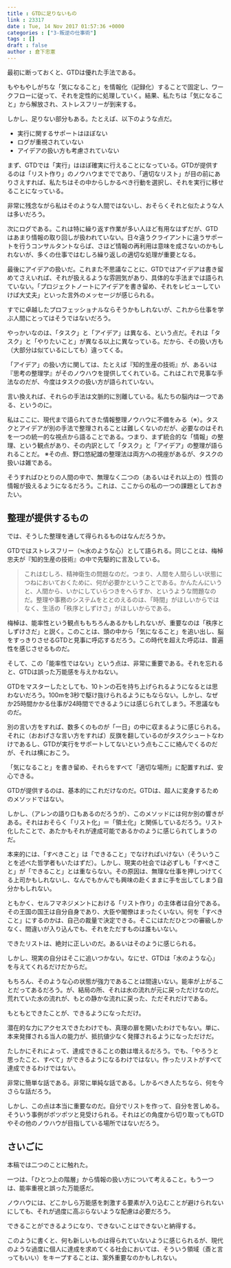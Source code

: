 ```yaml
---
title : GTDに足りないもの
link : 23317
date : Tue, 14 Nov 2017 01:57:36 +0000
categories : ["3-叛逆の仕事術"]
tags : []
draft : false
author : 倉下忠憲
---
```


最初に断っておくと、GTDは優れた手法である。

もやもやしがちな「気になること」を情報化（記録化）することで固定し、ワークフローに従って、それを定性的に処理していく。結果、私たちは「気になること」から解放され、ストレスフリーが到来する。

しかし、足りない部分もある。たとえば、以下のような点だ。

<ul>
<li>実行に関するサポートはほぼない</li>
<li>ログが重視されていない</li>
<li>アイデアの扱い方も考慮されていない</li>
</ul>

まず、GTDでは「実行」はほぼ確実に行えることになっている。GTDが提供するのは「リスト作り」のノウハウまででであり、「適切なリスト」が目の前にありさえすれば、私たちはその中からしかるべき行動を選択し、それを実行に移せることになっている。

非常に残念ながら私はそのような人間ではないし、おそらくそれと似たような人は多いだろう。

次にログである。これは特に繰り返す作業が多い人ほど有用なはずだが、GTDはあまり情報の取り回しが扱われていない。日々違うクライアントに違うサポートを行うコンサルタントならば、さほど情報の再利用は意味を成さないのかもしれないが、多くの仕事ではむしろ繰り返しの適切な処理が重要となる。

最後にアイデアの扱いだ。これまた不思議なことに、GTDではアイデアは書き留めてさえいれば、それが扱えるような雰囲気があり、具体的な手法までは語られていない。「プロジェクトノートにアイデアを書き留め、それをレビューしていけば大丈夫」といった言外のメッセージが感じられる。

すでに卓越したプロフェッショナルならそうかもしれないが、これから仕事を学ぶ人間にとってはそうではないだろう。

やっかいなのは、「タスク」と「アイデア」は異なる、という点だ。それは「タスク」と「やりたいこと」が異なる以上に異なっている。だから、その扱い方も（大部分は似ているにしても）違ってくる。

「アイデア」の扱い方に関しては、たとえば『知的生産の技術』が、あるいは『思考の整理学』がそのノウハウを提供してくれている。これはこれで見事な手法なのだが、今度はタスクの扱い方が語られていない。

言い換えれば、それらの手法は文脈的に別離している。私たちの脳内は一つである、というのに。

私はここに、現代まで語られてきた情報整理ノウハウに不備をみる（※）。タスクとアイデアが別の手法で整理されることは難しくないのだが、必要なのはそれを一つの統一的な視点から語ることである。つまり、まず統合的な「情報」の整理、という観点があり、その内訳として「タスク」と「アイデア」の整理が語られることだ。
※その点、野口悠紀雄の整理法は両方への視座があるが、タスクの扱いは雑である。

そうすればひとりの人間の中で、無理なく二つの（あるいはそれ以上の）性質の情報が扱えるようになるだろう。これは、ここからの私の一つの課題としておきたい。

<h2>整理が提供するもの</h2>

では、そうした整理を通して得られるものはなんだろうか。

GTDではストレスフリー（≒水のような心）として語られる。同じことは、梅棹忠夫が『知的生産の技術』の中で先駆的に言及している。

<blockquote>
これはむしろ、精神衛生の問題なのだ。つまり、人間を人間らしい状態につねにおいておくために、何が必要かということである。かんたんにいうと、人間から、いかにしていらつきをへらすか、というような問題なのだ。整理や事務のシステムをととのえるのは、「時間」がほしいからではなく、生活の「秩序としずけさ」がほしいからである。
</blockquote>

梅棹は、能率性という観点ももちろんあるかもしれないが、重要なのは「秩序としずけさだ」と説く。このことは、頭の中から「気になること」を追い出し、脳をすっきりさせるGTDと見事に呼応するだろう。この時代を超えた呼応は、普遍性を感じさせるものだ。

そして、この「能率性ではない」という点は、非常に重要である。それを忘れると、GTDは誤った万能感を与えかねない。

GTDをマスターしたとしても、10トンの石を持ち上げられるようになるとは思わないだろう。100mを3秒で駆け抜けられるようにもならない。しかし、なぜか25時間かかる仕事が24時間でできるようには感じられてしまう。不思議なものだ。

別の言い方をすれば、数多くのものが「一日」の中に収まるように感じられる。それに（おおげさな言い方をすれば）反旗を翻しているのがタスクシュートなわけであるし、GTDが実行をサポートしてないという点もここに絡んでくるのだが、それは横におこう。

「気になること」を書き留め、それらをすべて「適切な場所」に配置すれば、安心できる。

GTDが提供するのは、基本的にこれだけなのだ。GTDは、超人に変身するためのメソッドではない。

しかし、（アレンの語り口もあるのだろうが）、このメソッドには何か別の響きがある。それはおそらく「リスト化」＝「領土化」と関係しているだろう。リスト化したことで、あたかもそれが達成可能であるかのように感じられてしまうのだ。

本来的には、「すべきこと」は「できること」でなければいけない（そういうことを述べた哲学者もいたはずだ）。しかし、現実の社会では必ずしも「すべきこと」が「できること」とは重ならない。その原因は、無理な仕事を押しつけてくる上司かもしれないし、なんでもかんでも興味の赴くままに手を出してしまう自分かもしれない。

ともかく、セルフマネジメントにおける「リスト作り」の主体者は自分である。その王国の国王は自分自身であり、大臣や閣僚はまったくいない。何を「すべきこと」にするのかは、自己の裁量で決定できる。そこにはただひとつの審級しかなく、間違いが入り込んでも、それをただすものは誰もいない。

できたリストは、絶対に正しいのだ。あるいはそのように感じられる。

しかし、現実の自分はそこに追いつかない。なにせ、GTDは「水のような心」を与えてくれるだけだからだ。

もちろん、そのような心の状態が強力であることは間違いない。能率が上がることだってあるだろう。が、結局の所、それは水の流れが元に戻っただけなのだ。荒れていた水の流れが、もとの静かな流れに戻った、ただそれだけである。

もともとできたことが、できるようになっただけ。

潜在的な力にアクセスできたわけでも、真理の扉を開いたわけでもない。単に、本来発揮される当人の能力が、抵抗値少なく発揮されるようになっただけだ。

たしかにそれによって、達成できることの数は増えるだろう。でも、「やろうと思ったこと、すべて」ができるようになるわけではない。作ったリストがすべて達成できるわけではない。

非常に簡単な話である。非常に単純な話である。しかるべき人たちなら、何を今さらな話だろう。

しかし、この点は本当に重要なのだ。自分でリストを作って、自分を苦しめる。そういう事例がポツポツと見受けられる。それはどの角度から切り取ってもGTDやその他のノウハウが目指している場所ではないだろう。

<h2>さいごに</h2>

本稿では二つのことに触れた。

一つは、「ひとつ上の階層」から情報の扱い方について考えること。もう一つは、能率重視と誤った万能感だ。

ノウハウには、どこかしら万能感を刺激する要素が入り込むことが避けられないにしても、それが過度に高ぶらないような配慮は必要だろう。

できることができるようになり、できないことはできないと納得する。

このように書くと、何も新しいものは得られていないように感じられるが、現代のような過度に個人に達成を求めてくる社会においては、そういう領域（斎と言ってもいい）をキープすることは、案外重要なのかもしれない。
